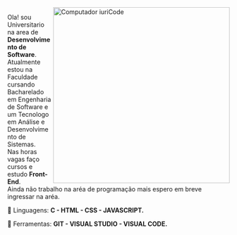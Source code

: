<img src="https://raw.githubusercontent.com/MicaelliMedeiros/micaellimedeiros/master/image/computer-illustration.png" min-width="400px" max-width="400px" width="400px" align="right" alt="Computador iuriCode">

<p align="left"> 
  Ola! sou Universitario na area de <strong>Desenvolvimento de Software</strong>.<br>
  Atualmente estou na Faculdade cursando Bacharelado em Engenharia de Software e um Tecnologo em Análise e Desenvolvimento de Sistemas.<br>
  Nas horas vagas faço cursos e estudo <strong>Front-End</strong>.<br>
  Ainda não trabalho na aréa de programação mais espero em breve ingressar na aréa.
</p>

<p align="left">
  🦄 Linguagens: <strong>C - HTML - CSS - JAVASCRIPT.</strong>
</p>
<p align="left">
  💼 Ferramentas: <strong>GIT - VISUAL STUDIO - VISUAL CODE.</strong>
</p>
  
